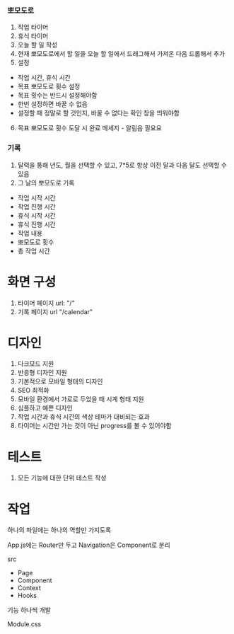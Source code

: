 ### 뽀모도로

1. 작업 타이머
2. 휴식 타이머
3. 오늘 할 일 작성
4. 현재 뽀모도로에서 할 일을 오늘 할 일에서 드래그해서 가져온 다음 드롭해서 추가
5. 설정

- 작업 시간, 휴식 시간
- 목표 뽀모도로 횟수 설정
- 목표 횟수는 반드시 설정해야함
- 한번 설정하면 바꿀 수 없음
- 설정할 때 정말로 할 것인지, 바꿀 수 없다는 확인 창을 띄워야함

6. 목표 뽀모도로 횟수 도달 시 완료 메세지 - 알림음 필요요

### 기록

1. 달력을 통해 년도, 월을 선택할 수 있고, 7\*5로 항상 이전 달과 다음 달도 선택할 수 있음
2. 그 날의 뽀모도로 기록

- 작업 시작 시간
- 작업 진행 시간
- 휴식 시작 시간
- 휴식 진행 시간
- 작업 내용
- 뽀모도로 횟수
- 총 작업 시간

# 화면 구성

1. 타이머 페이지 url: "/"
2. 기록 페이지 url "/calendar"

# 디자인

1. 다크모드 지원
2. 반응형 디자인 지원
3. 기본적으로 모바일 형태의 디자인
4. SEO 최적화
5. 모바일 환경에서 가로로 두었을 때 시계 형태 지원
6. 심플하고 예쁜 디자인
7. 작업 시간과 휴식 시간의 색상 테마가 대비되는 효과
8. 타이머는 시간만 가는 것이 아닌 progress를 볼 수 있어야함

# 테스트

1. 모든 기능에 대한 단위 테스트 작성

# 작업

하나의 파일에는 하나의 역할만 가지도록

App.js에는 Router만 두고 Navigation은 Component로 분리

src

- Page
- Component
- Context
- Hooks

기능 하나씩 개발

Module.css
